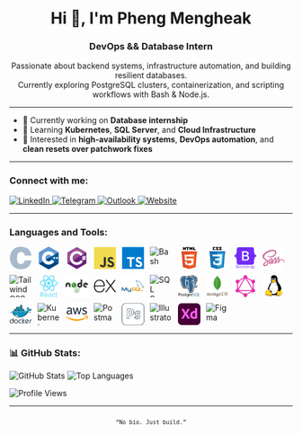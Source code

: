 <h1 align="center">Hi 👋, I'm Pheng Mengheak</h1>
<h3 align="center">DevOps && Database Intern</h3>

<p align="center">
  Passionate about backend systems, infrastructure automation, and building resilient databases.<br>
  Currently exploring PostgreSQL clusters, containerization, and scripting workflows with Bash & Node.js.
</p>

---

- 🔭 Currently working on **Database internship**  
- 🌱 Learning **Kubernetes**, **SQL Server**, and **Cloud Infrastructure**  
- 🧠 Interested in **high-availability systems**, **DevOps automation**, and **clean resets over patchwork fixes**

---

<h3 align="left">Connect with me:</h3>
<p align="left">
  <a href="https://www.linkedin.com/in/mengheak-pheng-598442354/" target="_blank">
    <img src="https://raw.githubusercontent.com/rahuldkjain/github-profile-readme-generator/master/src/images/icons/Social/linked-in-alt.svg" alt="LinkedIn" height="30" width="40"/>
  </a>
  <a href="https://t.me/heakyangkov" target="_blank">
    <img src="https://upload.wikimedia.org/wikipedia/commons/8/82/Telegram_logo.svg" alt="Telegram" height="30" width="40"/>
  </a>
  <a href="mailto:phengmengheak@outlook.com" target="_blank">
    <img src="https://upload.wikimedia.org/wikipedia/commons/4/4e/Microsoft_Office_Outlook_%282018%E2%80%93present%29.svg" alt="Outlook" height="30" width="40"/>
  </a>
  <a href="https://phengmengheak.site" target="_blank">
    <img src="https://upload.wikimedia.org/wikipedia/commons/6/6b/Internet_Explorer_9_icon.svg" alt="Website" height="30" width="40"/>
  </a>
</p>

---

<h3 align="left">Languages and Tools:</h3>

<div align="left" style="display: flex; flex-wrap: wrap; gap: 10px">

<!-- Programming Languages -->
  <img src="https://raw.githubusercontent.com/devicons/devicon/master/icons/c/c-original.svg" alt="C" width="40" height="40"/>
  <img src="https://raw.githubusercontent.com/devicons/devicon/master/icons/cplusplus/cplusplus-original.svg" alt="C++" width="40" height="40"/>
  <img src="https://raw.githubusercontent.com/devicons/devicon/master/icons/csharp/csharp-original.svg" alt="C#" width="40" height="40"/>
  <img src="https://raw.githubusercontent.com/devicons/devicon/master/icons/javascript/javascript-original.svg" alt="JavaScript" width="40" height="40"/>
  <img src="https://raw.githubusercontent.com/devicons/devicon/master/icons/typescript/typescript-original.svg" alt="TypeScript" width="40" height="40"/>
  <img src="https://www.vectorlogo.zone/logos/gnu_bash/gnu_bash-icon.svg" alt="Bash" width="40" height="40"/>

<!-- Frontend & UI -->
  <img src="https://raw.githubusercontent.com/devicons/devicon/master/icons/html5/html5-original-wordmark.svg" alt="HTML5" width="40" height="40"/>
  <img src="https://raw.githubusercontent.com/devicons/devicon/master/icons/css3/css3-original-wordmark.svg" alt="CSS3" width="40" height="40"/>
  <img src="https://raw.githubusercontent.com/devicons/devicon/master/icons/bootstrap/bootstrap-plain-wordmark.svg" alt="Bootstrap" width="40" height="40"/>
  <img src="https://raw.githubusercontent.com/devicons/devicon/master/icons/sass/sass-original.svg" alt="SASS" width="40" height="40"/>
  <img src="https://www.vectorlogo.zone/logos/tailwindcss/tailwindcss-icon.svg" alt="TailwindCSS" width="40" height="40"/>
  <img src="https://raw.githubusercontent.com/devicons/devicon/master/icons/react/react-original-wordmark.svg" alt="React" width="40" height="40"/>

<!-- Backend & Databases -->
  <img src="https://raw.githubusercontent.com/devicons/devicon/master/icons/nodejs/nodejs-original-wordmark.svg" alt="Node.js" width="40" height="40"/>
  <img src="https://raw.githubusercontent.com/devicons/devicon/master/icons/express/express-original.svg" alt="Express.js" width="40" height="40"/>
  <img src="https://raw.githubusercontent.com/devicons/devicon/master/icons/mysql/mysql-original-wordmark.svg" alt="MySQL" width="40" height="40"/>
  <img src="https://www.svgrepo.com/show/303229/microsoft-sql-server-logo.svg" alt="SQL Server" width="40" height="40"/>
  <img src="https://raw.githubusercontent.com/devicons/devicon/master/icons/postgresql/postgresql-original-wordmark.svg" alt="PostgreSQL" width="40" height="40"/>
  <img src="https://raw.githubusercontent.com/devicons/devicon/master/icons/mongodb/mongodb-original-wordmark.svg" alt="MongoDB" width="40" height="40"/>
  <img src="https://raw.githubusercontent.com/devicons/devicon/master/icons/graphql/graphql-plain.svg" alt="GraphQL" width="40" height="40"/>

<!-- DevOps & Infra -->
  <img src="https://raw.githubusercontent.com/devicons/devicon/master/icons/linux/linux-original.svg" alt="Linux" width="40" height="40"/>
  <img src="https://raw.githubusercontent.com/devicons/devicon/master/icons/docker/docker-original-wordmark.svg" alt="Docker" width="40" height="40"/>
  <img src="https://www.vectorlogo.zone/logos/kubernetes/kubernetes-icon.svg" alt="Kubernetes" width="40" height="40"/>
  <img src="https://raw.githubusercontent.com/devicons/devicon/master/icons/amazonwebservices/amazonwebservices-original-wordmark.svg" alt="AWS" width="40" height="40"/>
  <img src="https://www.vectorlogo.zone/logos/getpostman/getpostman-icon.svg" alt="Postman" width="40" height="40"/>

<!-- Design Tools -->
  <img src="https://raw.githubusercontent.com/devicons/devicon/master/icons/photoshop/photoshop-line.svg" alt="Photoshop" width="40" height="40"/>
  <img src="https://www.vectorlogo.zone/logos/adobe_illustrator/adobe_illustrator-icon.svg" alt="Illustrator" width="40" height="40"/>
  <img src="https://raw.githubusercontent.com/devicons/devicon/master/icons/xd/xd-original.svg" alt="Adobe XD" width="40" height="40"/>
  <img src="https://www.vectorlogo.zone/logos/figma/figma-icon.svg" alt="Figma" width="40" height="40"/>
</div>

---

<h3 align="left">📊 GitHub Stats:</h3>
<p align="left">
  <img src="https://github-readme-stats.vercel.app/api?username=alaxjandro7&show_icons=true&theme=tokyonight" alt="GitHub Stats"/>
  <img src="https://github-readme-stats.vercel.app/api/top-langs/?username=alaxjandro7&layout=compact&theme=tokyonight" alt="Top Languages"/>
</p>

<p align="left">
  <img src="https://komarev.com/ghpvc/?username=alaxjandro7&label=Profile%20views&color=0e75b6&style=flat" alt="Profile Views"/>
</p>

---

<p align="center"><sub><code>“No bio. Just build.”</code></sub></p>
